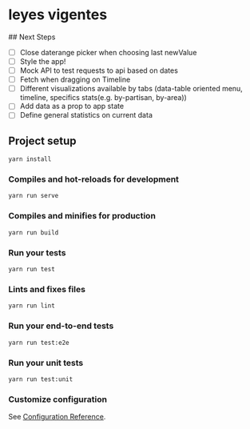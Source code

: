 # leyes vigentes

## Next Steps

- [ ] Close daterange picker when choosing last newValue
- [ ] Style the app!
- [ ] Mock API to test requests to api based on dates
- [ ] Fetch when dragging on Timeline
- [ ] Different visualizations available by tabs (data-table oriented menu, timeline, specifics stats(e.g. by-partisan, by-area))
- [ ] Add data as a prop to app state
- [ ] Define general statistics on current data

## Project setup

```
yarn install
```

### Compiles and hot-reloads for development

```
yarn run serve
```

### Compiles and minifies for production

```
yarn run build
```

### Run your tests

```
yarn run test
```

### Lints and fixes files

```
yarn run lint
```

### Run your end-to-end tests

```
yarn run test:e2e
```

### Run your unit tests

```
yarn run test:unit
```

### Customize configuration

See [Configuration Reference](https://cli.vuejs.org/config/).
